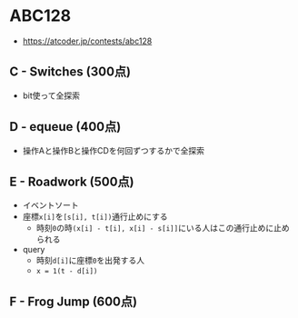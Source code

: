 # ABC128
* https://atcoder.jp/contests/abc128


## C - Switches (300点)
* bit使って全探索


## D - equeue (400点)
* 操作Aと操作Bと操作CDを何回ずつするかで全探索


## E - Roadwork (500点)
* イベントソート
* 座標`x[i]`を`[s[i], t[i])`通行止めにする
  - 時刻`0`の時`(x[i] - t[i], x[i] - s[i]]`にいる人はこの通行止めに止められる
* query
  - 時刻`d[i]`に座標`0`を出発する人
  - `x = 1(t - d[i])`

## F - Frog Jump (600点)
